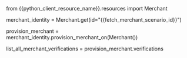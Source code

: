 from {{python_client_resource_name}}.resources import Merchant

merchant_identity = Merchant.get(id="{{fetch_merchant_scenario_id}}")

provision_merchant = merchant_identity.provision_merchant_on(Merchant())

list_all_merchant_verifications = provision_merchant.verifications
